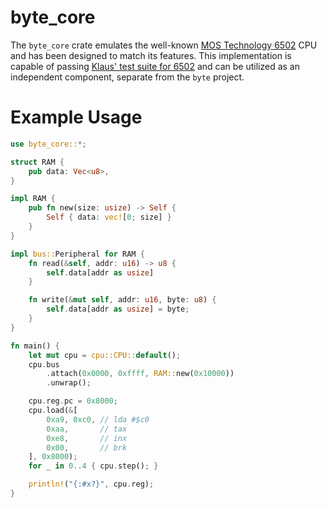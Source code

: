# byte_core

The `byte_core` crate emulates the well-known [MOS Technology 6502](https://en.wikipedia.org/wiki/MOS_Technology_6502) CPU and has been designed to match its features. This implementation is capable of passing [Klaus' test suite for 6502](https://github.com/Klaus2m5/6502_65C02_functional_tests) and can be utilized as an independent component, separate from the `byte` project.

# Example Usage
```rust
use byte_core::*;

struct RAM {
    pub data: Vec<u8>,
}

impl RAM {
    pub fn new(size: usize) -> Self {
        Self { data: vec![0; size] }
    }
}

impl bus::Peripheral for RAM {
    fn read(&self, addr: u16) -> u8 {
        self.data[addr as usize]
    }

    fn write(&mut self, addr: u16, byte: u8) {
        self.data[addr as usize] = byte;
    }
}

fn main() {
    let mut cpu = cpu::CPU::default();
    cpu.bus
        .attach(0x0000, 0xffff, RAM::new(0x10000))
        .unwrap();

    cpu.reg.pc = 0x8000;
    cpu.load(&[
        0xa9, 0xc0, // lda #$c0
        0xaa,       // tax
        0xe8,       // inx
        0x00,       // brk
    ], 0x8000);
    for _ in 0..4 { cpu.step(); }

    println!("{:#x?}", cpu.reg);
}
```
